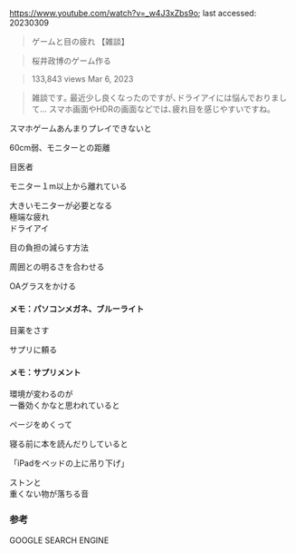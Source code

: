 https://www.youtube.com/watch?v=_w4J3xZbs9o; last accessed: 20230309

> ゲームと目の疲れ 【雑談】 

> 桜井政博のゲーム作る

> 133,843 views Mar 6, 2023 

> 雑談です｡ 最近少し良くなったのですが､ドライアイには悩んでおりまして… スマホ画面やHDRの画面などでは､疲れ目を感じやすいですね｡


スマホゲームあんまりプレイできないと

60cm弱、モニターとの距離

目医者

モニター１m以上から離れている

大きいモニターが必要となる<br/>
極端な疲れ<br/>
ドライアイ

目の負担の減らす方法

周囲との明るさを合わせる

OAグラスをかける

#### メモ：パソコンメガネ、ブルーライト

目薬をさす

サプリに頼る

#### メモ：サプリメント


環境が変わるのが<br/>
一番効くかなと思われていると

ページをめくって

寝る前に本を読んだりしていると

「iPadをベッドの上に吊り下げ」

ストンと<br/>
重くない物が落ちる音


### 参考

GOOGLE SEARCH ENGINE

